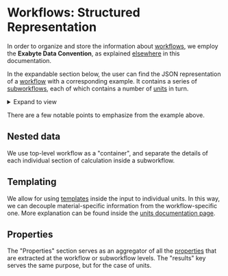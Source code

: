 # Workflows: Structured Representation

In order to organize and store the information about [workflows](../overview.md), we employ the **Exabyte Data Convention**, as explained [elsewhere](../../data-structured/overview.md) in this documentation.

In the expandable section below, the user can find the JSON representation of a [workflow](../overview.md) with a corresponding example. It contains a series of [subworkflows](../components/subworkflows.md), each of which contains a number of [units](../components/units.md) in turn.

<details markdown="1">
  <summary>
     Expand to view
  </summary>

=== "Schema"
    ``` json
    --8<-- "data/esse/schema/workflow.json"
    ```

=== "Example"
    ``` json
    --8<-- "data/esse/example/workflow.json"
    ```

</details>

There are a few notable points to emphasize from the example above.

## Nested data

We use top-level workflow as a "container", and separate the details of each individual section of calculation inside a subworkflow.

## Templating

We allow for using [templates](../templating/overview.md) inside the input to individual units. In this way, we can decouple material-specific information from the workflow-specific one. More explanation can be found inside the [units documentation page](../components/units.md).

## Properties

The "Properties" section serves as an aggregator of all the [properties](../../properties/overview.md) that are extracted at the workflow or subworkflow levels. The "results" key serves the same purpose, but for the case of units.
